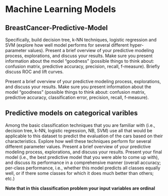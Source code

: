 # Machine Learning Models 

## BreastCancer-Predictive-Model

Specifically, build decision tree, k-NN techniques, logistic regression and SVM (explore how well model performs for several different hyper-parameter values). Present a brief overview of your predictive modeling process, explorations, and discuss your results. Make sure you present information about the model “goodness” (possible things to think about: confusion matrix, predictive accuracy, precision, recall, f-measure). Briefly discuss ROC and lift curves.

Present a brief overview of your predictive modeling process, explorations, and discuss your results. Make sure you present information about the model “goodness” (possible things to think about: confusion matrix, predictive accuracy, classification error, precision, recall, f-measure).

## Predictive models on categorical varibles
Among the basic classification techniques that you are familiar with (i.e., decision tree, k-NN, logistic regression, NB, SVM) use all that would be applicable to this dataset to predict the evaluation of the cars based on their characteristics. Explore how well these techniques perform for several different parameter values. Present a brief overview of your predictive modeling process, explorations, and discuss your results. Present your final model (i.e., the best predictive model that you were able to come up with), and discuss its performance in a comprehensive manner (overall accuracy; per-class performance, i.e., whether this model predicts all classes equally well, or if there some classes for which it does much better than others; etc.)

**Note that in this classification problem your input variables are ordinal**
